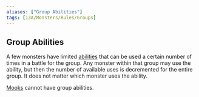 ```yaml
---
aliases: ["Group Abilities"]
tags: [13A/Monsters/Rules/Groups]
---
```


## Group Abilities

A few monsters have limited [abilities](Compendium/13A/Character-Rules/Abilities.md) that can be used a certain number of times in a battle for the group. Any monster within that group may use the ability, but then the number of available uses is decremented for the entire group. It does not matter which monster uses the ability.

[Mooks](Mooks.md) cannot have group abilities.
